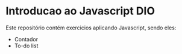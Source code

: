 # Introducao ao Javascript DIO
Este repositório contém exercicios aplicando Javascript, sendo eles:

- Contador
- To-do list
